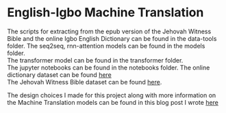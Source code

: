 # English-Igbo Machine Translation


The scripts for extracting from the epub version of the Jehovah Witness Bible and the online Igbo English Dictionary can be found in the data-tools folder.
The seq2seq, rnn-attention models can be found in the models folder.  
The transformer model can be found in the transformer folder.  
The jupyter notebooks can be found in the notebooks folder.
The online dictionary dataset can be found [here](https://www.kaggle.com/goodyduru/english-igbo-dictionary)  
The Jehovah Witness Bible dataset can be found [here](https://www.kaggle.com/goodyduru/english-igbo-bible).  


The design choices I made for this project along with more information on the Machine Translation models can be found in this blog post I wrote [here](https://medium.com/@goodyduru/building-an-english-to-igbo-translation-project-18c239d756f9)